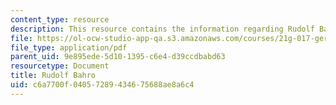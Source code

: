 ```yaml
---
content_type: resource
description: This resource contains the information regarding Rudolf Bahro.
file: https://ol-ocw-studio-app-qa.s3.amazonaws.com/courses/21g-017-germany-and-its-european-context-fall-2002/c6a7700f04057289434675688ae8a6c4_MIT21G_017F02_lec_8_2.pdf
file_type: application/pdf
parent_uid: 9e895ede-5d10-1395-c6e4-d39ccdbabd63
resourcetype: Document
title: Rudolf Bahro
uid: c6a7700f-0405-7289-4346-75688ae8a6c4
---
```

